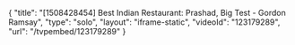 {
    "title": "[1508428454] Best Indian Restaurant: Prashad, Big Test - Gordon Ramsay",
    "type": "solo",
    "layout": "iframe-static",
    "videoId": "123179289",
    "url": "\/tvpembed\/123179289"
}